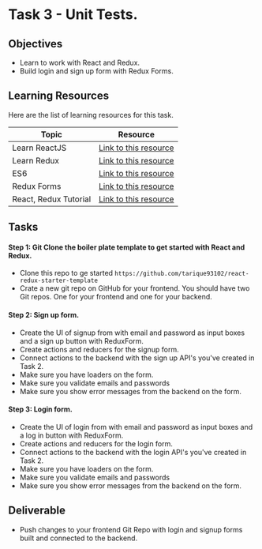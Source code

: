 # Task 3 - Unit Tests.

## Objectives

- Learn to work with React and Redux. 
- Build login and sign up form with Redux Forms. 

## Learning Resources

Here are the list of learning resources for this task. 

Topic | Resource
------------ | -------------
Learn ReactJS | [Link to this resource](https://www.youtube.com/playlist?list=PLoYCgNOIyGABj2GQSlDRjgvXtqfDxKm5b)
Learn Redux | [Link to this resource](https://www.youtube.com/playlist?list=PLoYCgNOIyGADILc3iUJzygCqC8Tt3bRXt)
ES6 | [Link to this resource](https://www.youtube.com/playlist?list=PLoYCgNOIyGACDQLaThEEKBAlgs4OIUGif)
Redux Forms | [Link to this resource](https://www.youtube.com/watch?v=ey7H8h4ERHg)
React, Redux Tutorial | [Link to this resource](https://medium.com/@notrab/getting-started-with-create-react-app-redux-react-router-redux-thunk-d6a19259f71f)


## Tasks

#### Step 1: Git Clone the boiler plate template to get started with React and Redux.

- Clone this repo to ge started `https://github.com/tarique93102/react-redux-starter-template`
- Crate a new git repo on GitHub for your frontend. You should have two Git repos. One for your frontend and one for your backend. 

#### Step 2: Sign up form. 

- Create the UI of signup from with email and password as input boxes and a sign up button with ReduxForm.
- Create actions and reducers for the signup form. 
- Connect actions to the backend with the sign up API's you've created in Task 2. 
- Make sure you have loaders on the form. 
- Make sure you validate emails and passwords
- Make sure you show error messages from the backend on the form. 
 
#### Step 3: Login form. 

- Create the UI of login from with email and password as input boxes and a log in button with ReduxForm.
- Create actions and reducers for the login form. 
- Connect actions to the backend with the login API's you've created in Task 2. 
- Make sure you have loaders on the form. 
- Make sure you validate emails and passwords
- Make sure you show error messages from the backend on the form. 

## Deliverable

- Push changes to your frontend Git Repo with login and signup forms built and connected to the backend. 


